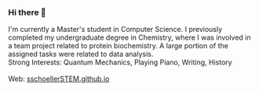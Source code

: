 ### Hi there 👋

<!--
**sschoellerSTEM/sschoellerSTEM** is a ✨ _special_ ✨ repository because its `README.md` (this file) appears on your GitHub profile.

Here are some ideas to get you started:

- 🔭 I’m currently working on ...
- 🌱 I’m currently learning ...
- 👯 I’m looking to collaborate on ...
- 🤔 I’m looking for help with ...
- 💬 Ask me about ...
- 📫 How to reach me: ...
- 😄 Pronouns: ...
- ⚡ Fun fact: ...
-->
I'm currently a Master's student in Computer Science. I previously completed my undergraduate degree in Chemistry, where I was involved in a team project related to protein biochemistry. A large portion of the assigned tasks were related to data analysis.<br /> 
Strong Interests: Quantum Mechanics, Playing Piano, Writing, History
<br />
<br />
Web: <a href="https://sschoellerSTEM.github.io">sschoellerSTEM.github.io</a>
